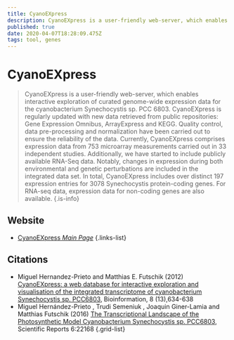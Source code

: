 ```yaml
---
title: CyanoEXpress
description: CyanoEXpress is a user-friendly web-server, which enables interactive exploration of curated genome-wide expression data for the cyanobacterium Synechocystis sp. PCC 6803.
published: true
date: 2020-04-07T18:28:09.475Z
tags: tool, genes
---
```


# CyanoEXpress

> CyanoEXpress is a user-friendly web-server, which enables interactive exploration of curated genome-wide expression data for the cyanobacterium Synechocystis sp. PCC 6803. CyanoEXpress is regularly updated with new data retrieved from public repositories: Gene Expression Omnibus, ArrayExpress and KEGG. Quality control, data pre-processing and normalization have been carried out to ensure the reliability of the data. 
&NewLine;
Currently, CyanoEXpress comprises expression data from 753 microarray measurements carried out in 33 independent studies. Additionally, we have started to include publicly available RNA-Seq data. Notably, changes in expression during both environmental and genetic perturbations are included in the integrated data set. In total, CyanoEXpress includes over distinct 197 expression entries for 3078 Synechocystis protein-coding genes. For RNA-seq data, expression data for non-coding genes are also available.
{.is-info}

## Website

- [CyanoEXpress *Main Page*](http://cyanoexpress.sysbiolab.eu/)
{.links-list}

## Citations

- Miguel Hernandez-Prieto and Matthias E. Futschik (2012) [CyanoEXpress: a web database for interactive exploration and visualisation of the integrated transcriptome of cyanobacterium Synechocystis sp. PCC6803](https://www.ncbi.nlm.nih.gov/pmc/articles/PMC3400984/), Bioinformation, 8 (13),634-638
- Miguel Hernández-Prieto , Trudi Semeniuk , Joaquin Giner-Lamia and Matthias Futschik (2016) [The Transcriptional Landscape of the Photosynthetic Model Cyanobacterium Synechocystis sp. PCC6803](https://www.nature.com/articles/srep22168), Scientific Reports 6:22168
{.grid-list}